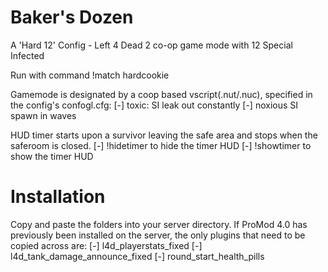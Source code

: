 # Baker's Dozen
A 'Hard 12' Config - Left 4 Dead 2 co-op game mode with 12 Special Infected

Run with command !match hardcookie

Gamemode is designated by a coop based vscript(.nut/.nuc), specified in the config's confogl.cfg:
[-] toxic: SI leak out constantly
[-] noxious SI spawn in waves

HUD timer starts upon a survivor leaving the safe area and stops when the saferoom is closed.
[-] !hidetimer to hide the timer HUD
[-] !showtimer to show the timer HUD

# Installation
Copy and paste the folders into your server directory.
If ProMod 4.0 has previously been installed on the server, the only plugins that need to be copied across are:
[-] l4d_playerstats_fixed
[-] l4d_tank_damage_announce_fixed
[-] round_start_health_pills

